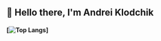 ## 👋 Hello there, I'm Andrei Klodchik

#### [![Top Langs](https://github-readme-stats.vercel.app/api/top-langs/?username=AndreiKlodchik&layout=compact)]<!--(https://github.com/AndreiKlodchik/github-readme-stats)-->
